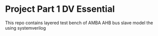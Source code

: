 # Project Part 1 DV Essential
This repo contains layered test bench of AMBA AHB bus slave model the using systemverilog
